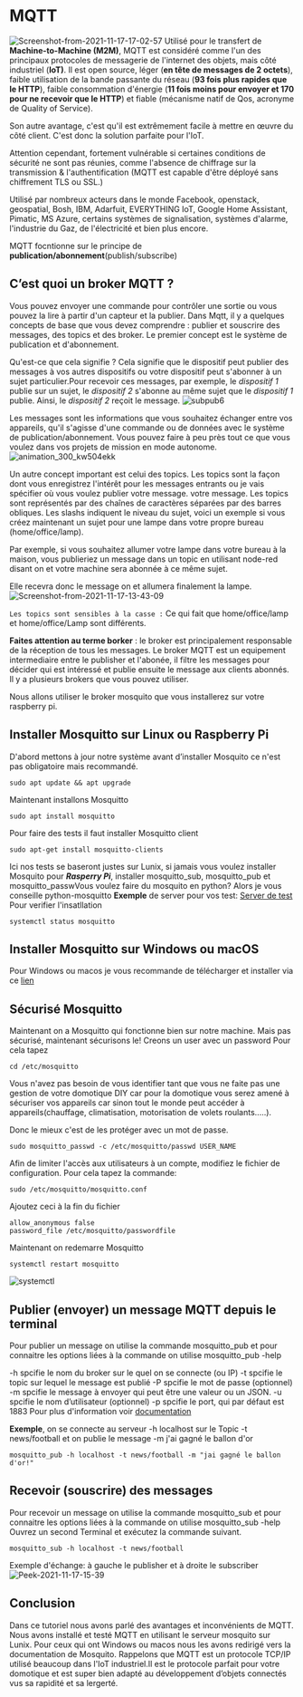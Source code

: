 # MQTT
![Screenshot-from-2021-11-17-17-02-57](https://thanos.savoirguinee.com/content/images/2021/11/Screenshot-from-2021-11-17-17-02-57.png)
Utilisé pour le transfert de **Machine-to-Machine (M2M)**, MQTT est considéré comme l'un des principaux protocoles de messagerie de l'internet des objets, mais côté industriel (**IoT)**. Il est open source, léger (**en tête de messages de 2 octets**), faible utilisation de la bande passante du réseau (**93 fois plus rapides que le HTTP**), faible consommation d'énergie (**11 fois moins pour envoyer et 170 pour ne recevoir que le HTTP**) et fiable (mécanisme natif de Qos, acronyme de Quality of Service).

Son autre avantage, c'est qu'il est extrêmement facile à mettre en œuvre du côté client. C'est donc la solution parfaite pour l'IoT.

Attention cependant, fortement vulnérable si certaines conditions de sécurité ne sont pas réunies, comme l'absence de chiffrage sur la transmission & l'authentification (MQTT est capable d'être déployé sans chiffrement TLS ou SSL.)

Utilisé par nombreux acteurs dans le monde Facebook, openstack, geospatial, Bosh, IBM, Adarfuit, EVERYTHING IoT, Google Home Assistant, Pimatic, MS Azure, certains systèmes de signalisation, systèmes d'alarme, l'industrie du Gaz, de l'électricité et bien plus encore. 



MQTT focntionne sur le principe de **publication/abonnement**(publish/subscribe)


## C’est quoi un broker MQTT ?


Vous pouvez envoyer une commande pour contrôler une sortie ou vous pouvez la lire à partir d'un capteur et la publier.
Dans Mqtt, il y a quelques concepts de base que vous devez comprendre : publier et souscrire des messages, des topics et des broker.
Le premier concept est le système de publication et d'abonnement.

Qu'est-ce que cela signifie ? Cela signifie que le dispositif peut publier des messages à vos autres dispositifs ou votre dispositif peut s'abonner à un sujet particulier.Pour recevoir ces messages, par exemple, le *dispositif 1* publie sur un sujet, le *dispositif 2* s'abonne au même sujet que le *dispositif 1* publie. Ainsi, le *dispositif 2* reçoit le message.
![subpub6](https://thanos.savoirguinee.com/content/images/2021/11/subpub6.png)

Les messages sont les informations que vous souhaitez échanger entre vos appareils, qu'il s'agisse d'une commande ou de données avec le système de publication/abonnement.
Vous pouvez faire à peu près tout ce que vous voulez dans vos projets de mission en mode autonome.
![animation_300_kw504ekk](https://thanos.savoirguinee.com/content/images/2021/11/animation_300_kw504ekk.gif)

Un autre concept important est celui des topics. Les topics sont la façon dont vous enregistrez l'intérêt pour les messages entrants ou je vais spécifier où vous voulez publier votre message.
votre message. 
Les topics sont représentés par des chaînes de caractères séparées par des barres obliques. Les slashs indiquent le niveau du sujet, voici un exemple
si vous créez maintenant un sujet pour une lampe dans votre propre bureau (home/office/lamp).

Par exemple, si vous souhaitez allumer votre lampe dans votre bureau à la maison, vous publieriez un message dans un topic en utilisant node-red disant on et votre machine sera abonnée à ce même sujet.

Elle recevra donc le message on et allumera finalement la lampe.
![Screenshot-from-2021-11-17-13-43-09](https://thanos.savoirguinee.com/content/images/2021/11/Screenshot-from-2021-11-17-13-43-09.png)

```Les topics sont sensibles à la casse :``` Ce qui fait que home/office/lamp et home/office/Lamp sont différents.

**Faites attention au terme borker** : le broker est principalement responsable de la réception de tous les messages.
Le broker MQTT est un equipement intermediaire entre le publisher et l'abonée, il filtre les messages pour décider qui est intéressé et publie ensuite le message aux clients abonnés.
Il y a plusieurs brokers que vous pouvez utiliser.


Nous allons utiliser le broker mosquito que vous installerez sur votre raspberry pi.

## Installer Mosquitto sur Linux ou Raspberry Pi
D'abord mettons à jour notre système avant d’installer Mosquito ce n'est pas obligatoire mais recommandé.
```
sudo apt update && apt upgrade
```
 Maintenant installons Mosquitto
```
sudo apt install mosquitto
```
Pour faire des tests il faut installer Mosquitto client
```
sudo apt-get install mosquitto-clients
```
Ici nos tests se baseront justes sur Lunix, si jamais vous voulez installer Mosquito pour ***Rasperry Pi***, installer mosquitto_sub, mosquitto_pub et mosquitto_passwVous voulez faire du mosquito en python? Alors je vous conseille  python-mosquitto
**Exemple** de server pour vos test: [Server de test](https://test.mosquitto.org/)
Pour verifier l'insatllation 
```
systemctl status mosquitto
```
## Installer Mosquitto sur Windows ou macOS
Pour Windows ou macos je vous recommande de télécharger et installer via ce [lien](https://mosquitto.org/download/)


## Sécurisé Mosquitto
Maintenant on a Mosquitto qui fonctionne bien sur notre machine.
Mais pas sécurisé, maintenant sécurisons le! Creons un user avec un password
Pour cela tapez
```
cd /etc/mosquitto
```
Vous n'avez pas besoin de vous identifier tant que vous ne faite pas une gestion de votre domotique DIY car pour la domotique vous serez 	amené à sécuriser vos appareils car sinon tout le monde peut accéder à appareils(chauffage, climatisation, motorisation de volets roulants.....).

Donc le mieux c'est de les protéger avec un mot de passe.
```
sudo mosquitto_passwd -c /etc/mosquitto/passwd USER_NAME

```
Afin de limiter l'accès aux utilisateurs à un compte, modifiez le fichier de configuration. 
Pour cela tapez la commande:
```
sudo /etc/mosquitto/mosquitto.conf
```
Ajoutez ceci à la fin du fichier 
```
allow_anonymous false
password_file /etc/mosquitto/passwordfile
```
Maintenant on redemarre Mosquitto
```
systemctl restart mosquitto
```
![systemctl](https://thanos.savoirguinee.com/content/images/2021/11/systemctl.png)
## Publier (envoyer) un message MQTT depuis le terminal

Pour publier un message on utilise la commande mosquitto_pub et pour connaitre les options liées à la commande on utilise mosquitto_pub -help

-h  spcifie le nom du broker sur le quel on se connecte (ou IP)
-t  spcifie le topic sur lequel le message est publié 
-P  spcifie le mot de passe (optionnel)
-m  spcifie le message à envoyer qui peut être une valeur ou un JSON.
-u  spcifie le nom d’utilisateur (optionnel)
-p  spcifie le port, qui par défaut est 1883
Pour plus d'information voir [documentation](https://mosquitto.org/man/mosquitto_pub-1.html)


**Exemple**, on se connecte au serveur -h localhost sur le Topic -t news/football et on publie le message -m j'ai gagné le ballon d'or

```
mosquitto_pub -h localhost -t news/football -m "jai gagné le ballon d'or!"
```
## Recevoir (souscrire) des messages
Pour recevoir un message on utilise la commande mosquitto_sub et pour connaitre les options liées à la commande on utilise mosquitto_sub -help
Ouvrez un  second Terminal et exécutez la commande suivant.
```
mosquitto_sub -h localhost -t news/football
```
Exemple d'échange: à gauche le publisher et à droite le subscriber
![Peek-2021-11-17-15-39](https://thanos.savoirguinee.com/content/images/2021/11/Peek-2021-11-17-15-39.gif)

## Conclusion
Dans ce tutoriel nous avons parlé des avantages et inconvénients de MQTT.
Nous avons installé et testé MQTT en utilisant le serveur mosquito sur Lunix.
Pour ceux qui ont Windows ou macos nous les avons redirigé vers la documentation de Mosquito.
Rappelons que MQTT est un protocole TCP/IP utilisé beaucoup dans l'IoT industriel.Il est le protocole parfait pour votre domotique et est super bien adapté au développement d’objets connectés vus sa rapidité et sa lergerté.
